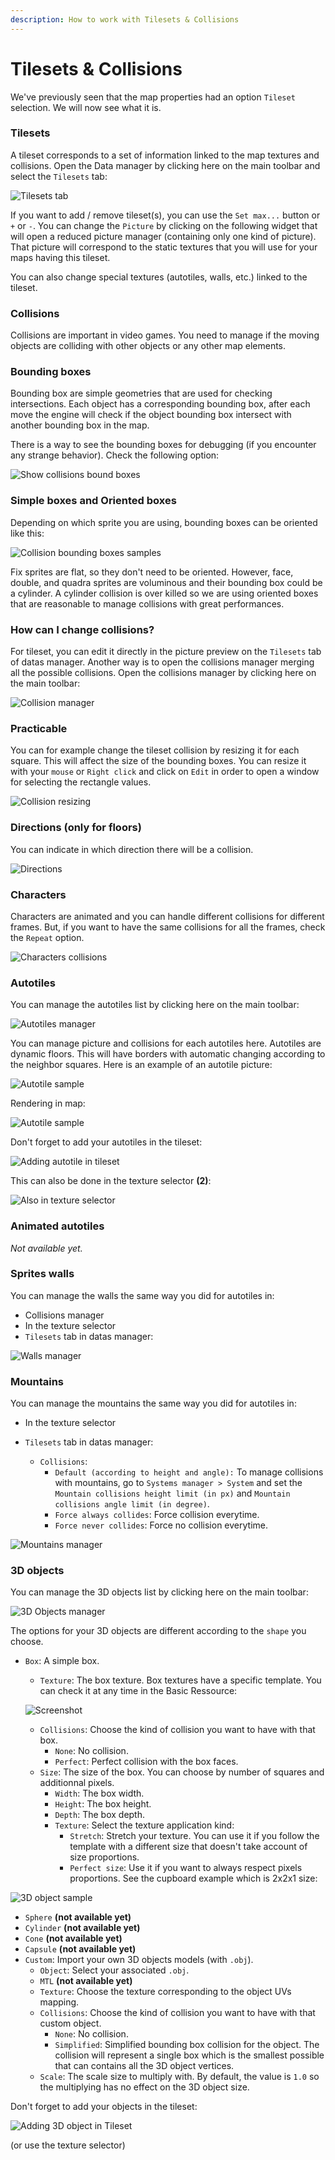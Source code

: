 ```yaml
---
description: How to work with Tilesets & Collisions
---
```


# Tilesets & Collisions

We've previously seen that the map properties had an option `Tileset` selection. We will now see what it is.

### Tilesets <a id="tilesets"></a>

A tileset corresponds to a set of information linked to the map textures and collisions. Open the Data manager by clicking here on the main toolbar and select the `Tilesets` tab:

![Tilesets tab](https://rpg-paper-maker.github.io/basics/img/tileset-manager.png)

If you want to add / remove tileset\(s\), you can use the `Set max...` button or `+` or `-`. You can change the `Picture` by clicking on the following widget that will open a reduced picture manager \(containing only one kind of picture\). That picture will correspond to the static textures that you will use for your maps having this tileset.

You can also change special textures \(autotiles, walls, etc.\) linked to the tileset.

### Collisions <a id="collisions"></a>

Collisions are important in video games. You need to manage if the moving objects are colliding with other objects or any other map elements.

### Bounding boxes <a id="bounding-boxes"></a>

Bounding box are simple geometries that are used for checking intersections. Each object has a corresponding bounding box, after each move the engine will check if the object bounding box intersect with another bounding box in the map.

There is a way to see the bounding boxes for debugging \(if you encounter any strange behavior\). Check the following option:

![Show collisions bound boxes](https://rpg-paper-maker.github.io/basics/img/collision-debug.png)

### Simple boxes and Oriented boxes <a id="simple-boxes-and-oriented-boxes"></a>

Depending on which sprite you are using, bounding boxes can be oriented like this:

![Collision bounding boxes samples](https://rpg-paper-maker.github.io/basics/img/collision-boxes.png)

Fix sprites are flat, so they don't need to be oriented. However, face, double, and quadra sprites are voluminous and their bounding box could be a cylinder. A cylinder collision is over killed so we are using oriented boxes that are reasonable to manage collisions with great performances.

### How can I change collisions? <a id="how-can-i-change-collisions"></a>

For tileset, you can edit it directly in the picture preview on the `Tilesets` tab of datas manager. Another way is to open the collisions manager merging all the possible collisions. Open the collisions manager by clicking here on the main toolbar:

![Collision manager](https://rpg-paper-maker.github.io/basics/img/collision-manager.png)

### Practicable <a id="praticable"></a>

You can for example change the tileset collision by resizing it for each square. This will affect the size of the bounding boxes. You can resize it with your `mouse` or `Right click` and click on `Edit` in order to open a window for selecting the rectangle values.

![Collision resizing](https://rpg-paper-maker.github.io/basics/img/collision-praticable.png)

### Directions \(only for floors\) <a id="directions-only-for-floors"></a>

You can indicate in which direction there will be a collision.

![Directions](https://rpg-paper-maker.github.io/basics/img/collision-direction.png)

### Characters <a id="characters"></a>

Characters are animated and you can handle different collisions for different frames. But, if you want to have the same collisions for all the frames, check the `Repeat` option.

![Characters collisions](https://rpg-paper-maker.github.io/basics/img/collision-character.png)

### Autotiles <a id="autotiles"></a>

You can manage the autotiles list by clicking here on the main toolbar:

![Autotiles manager](https://rpg-paper-maker.github.io/basics/img/autotiles-list.png)

You can manage picture and collisions for each autotiles here. Autotiles are dynamic floors. This will have borders with automatic changing according to the neighbor squares. Here is an example of an autotile picture:

![Autotile sample](https://rpg-paper-maker.github.io/basics/img/autotile-general.png)

Rendering in map:

![Autotile sample](https://rpg-paper-maker.github.io/basics/img/autotiles-preview.png)

Don't forget to add your autotiles in the tileset:

![Adding autotile in tileset](https://rpg-paper-maker.github.io/basics/img/autotiles-tileset.png)

This can also be done in the texture selector **\(2\)**:

![Also in texture selector](https://rpg-paper-maker.github.io/basics/img/autotiles-update-list.png)

### Animated autotiles <a id="animated-autotiles"></a>

_Not available yet._

### Sprites walls <a id="sprites-walls"></a>

You can manage the walls the same way you did for autotiles in:

* Collisions manager
* In the texture selector
* `Tilesets` tab in datas manager:

![Walls manager](https://rpg-paper-maker.github.io/basics/img/walls-tileset.png)

### Mountains <a id="mountains"></a>

You can manage the mountains the same way you did for autotiles in:

* In the texture selector
* `Tilesets` tab in datas manager:



  * `Collisions`:
    * `Default (according to height and angle):` To manage collisions with mountains, go to `Systems manager > System` and set the `Mountain collisions height limit (in px)` and `Mountain collisions angle limit (in degree)`.
    * `Force always collides`: Force collision everytime.
    * `Force never collides`: Force no collision everytime.

![Mountains manager](https://rpg-paper-maker.github.io/basics/img/mountains-tileset.png)

### 3D objects <a id="3d-objects"></a>

You can manage the 3D objects list by clicking here on the main toolbar:

![3D Objects manager](https://rpg-paper-maker.github.io/basics/img/objects-3d-list.png)

The options for your 3D objects are different according to the `shape` you choose.

* `Box`: A simple box.

  * `Texture`: The box texture. Box textures have a specific template. You can check it at any time in the Basic Ressource:

  ![Screenshot](https://rpg-paper-maker.github.io/basics/img/box-template.png)

  * `Collisions`: Choose the kind of collision you want to have with that box.
    * `None`: No collision.
    * `Perfect`: Perfect collision with the box faces.
  * `Size`: The size of the box. You can choose by number of squares and additionnal pixels.
    * `Width`: The box width.
    * `Height`: The box height.
    * `Depth`: The box depth.
    * `Texture`: Select the texture application kind:
      * `Stretch`: Stretch your texture. You can use it if you follow the template with a different size that doesn't take account of size proportions.
      * `Perfect size`: Use it if you want to always respect pixels proportions. See the cupboard example which is 2x2x1 size:

![3D object sample](https://rpg-paper-maker.github.io/basics/img/box-cupboard.png)

* `Sphere` **\(not available yet\)**
* `Cylinder` **\(not available yet\)**
* `Cone` **\(not available yet\)**
* `Capsule` **\(not available yet\)**
* `Custom`: Import your own 3D objects models \(with `.obj`\).
  * `Object`: Select your associated `.obj`.
  * `MTL` **\(not available yet\)**
  * `Texture`: Choose the texture corresponding to the object UVs mapping.
  * `Collisions`: Choose the kind of collision you want to have with that custom object.
    * `None`: No collision.
    * `Simplified`: Simplified bounding box collision for the object. The collision will represent a single box which is the smallest possible that can contains all the 3D object vertices.
  * `Scale`: The scale size to multiply with. By default, the value is `1.0` so the multiplying has no effect on the 3D object size.

Don't forget to add your objects in the tileset:

![Adding 3D object in Tileset](https://rpg-paper-maker.github.io/basics/img/objects-3d-tileset.png)

\(or use the texture selector\)

